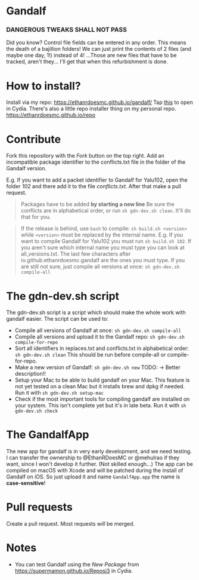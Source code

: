 # Gandalf
### DANGEROUS TWEAKS SHALL NOT PASS

Did you know? Control file fields can be entered in any order. This means the death of a bajillion folders! We can just print the contents of 2 files (and maybe one day, 1!) instead of 4! ...Those are new files that have to be tracked, aren't they... I'll get that when this refurbishment is done.

# How to install?
Install via my repo: https://ethanrdoesmc.github.io/gandalf/
Tap [this](cydia://url/https://ethanrdoesmc.github.io/gandalf/) to open in Cydia.
There's also a little repo installer thing on my personal repo. https://ethanrdoesmc.github.io/repo
# Contribute
Fork this repository with the *Fork* button on the top right.
Add an incompatible package identifier to the conflicts.txt file in the folder of the Gandalf version. 

E.g. If you want to add a packet identifier to Gandalf for Yalu102, open the folder *102* and there add it to the file *conflicts.txt*.
After that make a pull request. 
> Packages have to be added **by starting a new line**
Be sure the conflicts are in alphabetical order, or run `sh gdn-dev.sh clean`. It'll do that for you. 

> If the release is behind, use `bash` to compile:
`sh build.sh <version>` while `<version>` must be replaced by the internal name. E.g. If you want to compile Gandalf for Yalu102 you must run `sh build.sh 102`. If you aren't sure which internal name you must type you can look at all_versions.txt. The last few characters after io.github.ethanrdoesmc.gandalf are the ones you must type. If you are still not sure, just compile all versions at once: `sh gdn-dev.sh compile-all`

# The gdn-dev.sh script

The gdn-dev.sh script is a script which should make the whole work with gandalf easier. 
The script can be used to:

* Compile all versions of Gandalf at once: `sh gdn-dev.sh compile-all`
* Compile all versions and upload it to the Gandalf repo: `sh gdn-dev.sh compile-for-repo`
* Sort all identifiers in replaces.txt and conflicts.txt in alphabetical order: `sh gdn-dev.sh clean` This should be run before compile-all or compile-for-repo. 
* Make a new version of Gandalf: `sh gdn-dev.sh new` TODO: -> Better description!!
* Setup your Mac to be able to build gandalf on your Mac. This feature is not yet tested on a clean Mac but it installs brew and dpkg if needed. Run it with `sh gdn-dev.sh setup-mac`
* Check if the most important tools for compiling gandalf are installed on your system. This isn't complete yet but it's in late beta. Run it with `sh gdn-dev.sh check`

# The GandalfApp
The new app for gandalf is in very early development, and we need testing. I can transfer the ownership to @EthanRDoesMC or @mehulrao if they want, since I won't develop it further. (Not skilled enough...)
The app can be compiled on macOS with Xcode and will be patched during the install of Gandalf on iOS. So just upload it and name `GandalfApp.app` the name is **case-sensitive**!

# Pull requests

Create a pull request. Most requests *will* be merged.

# Notes
- You can test Gandalf using the *New Package* from https://supermamon.github.io/Reposi3 in Cydia.

[1]: http://tinyurl.com/gandalfios
